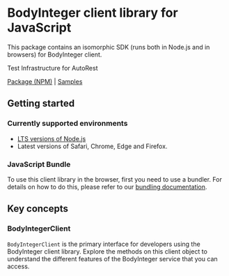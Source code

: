 # BodyInteger client library for JavaScript

This package contains an isomorphic SDK (runs both in Node.js and in browsers) for BodyInteger client.

Test Infrastructure for AutoRest

[Package (NPM)](https://www.npmjs.com/package/@msinternal/body-integer) |
[Samples](https://github.com/Azure-Samples/azure-samples-js-management)

## Getting started

### Currently supported environments

- [LTS versions of Node.js](https://nodejs.org/about/releases/)
- Latest versions of Safari, Chrome, Edge and Firefox.





### JavaScript Bundle
To use this client library in the browser, first you need to use a bundler. For details on how to do this, please refer to our [bundling documentation](https://aka.ms/AzureSDKBundling).

## Key concepts

### BodyIntegerClient

`BodyIntegerClient` is the primary interface for developers using the BodyInteger client library. Explore the methods on this client object to understand the different features of the BodyInteger service that you can access.

